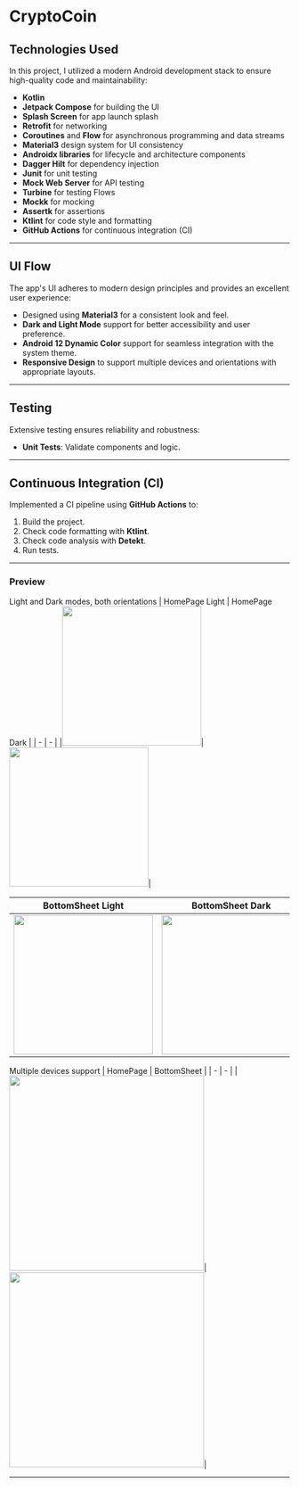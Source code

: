 # CryptoCoin

## **Technologies Used**
In this project, I utilized a modern Android development stack to ensure high-quality code and maintainability:
- **Kotlin**
- **Jetpack Compose** for building the UI
- **Splash Screen** for app launch splash
- **Retrofit** for networking
- **Coroutines** and **Flow** for asynchronous programming and data streams
- **Material3** design system for UI consistency
- **Androidx libraries** for lifecycle and architecture components
- **Dagger Hilt** for dependency injection
- **Junit** for unit testing
- **Mock Web Server** for API testing
- **Turbine** for testing Flows
- **Mockk** for mocking
- **Assertk** for assertions
- **Ktlint** for code style and formatting
- **GitHub Actions** for continuous integration (CI)

---

## **UI Flow**
The app's UI adheres to modern design principles and provides an excellent user experience:
- Designed using **Material3** for a consistent look and feel.
- **Dark and Light Mode** support for better accessibility and user preference.
- **Android 12 Dynamic Color** support for seamless integration with the system theme.
- **Responsive Design** to support multiple devices and orientations with appropriate layouts.

---

## **Testing**
Extensive testing ensures reliability and robustness:
- **Unit Tests**: Validate components and logic.

---

## **Continuous Integration (CI)**
Implemented a CI pipeline using **GitHub Actions** to:
1. Build the project.
2. Check code formatting with **Ktlint**.
3. Check code analysis with **Detekt**.
4. Run tests.

---

### **Preview**
Light and Dark modes, both orientations
| HomePage Light | HomePage Dark | 
| - | - | 
|<img src="https://github.com/user-attachments/assets/c86da0e1-0f45-4480-b9f5-f903b96c495e" width = "250"/>|<img src="https://github.com/user-attachments/assets/59cbf99a-86da-42bf-8f30-0e6489ff7ce2" width = "250"/>|

| BottomSheet Light | BottomSheet Dark | 
| - | - | 
|<img src="https://github.com/user-attachments/assets/d16ce7e4-2b00-4322-846f-9c135706baa9" width = "250"/>|<img src="https://github.com/user-attachments/assets/06875a70-f8d6-4d83-958b-8f17b13d9361" width = "250"/>|

Multiple devices support
| HomePage | BottomSheet | 
| - | - | 
|<img src="https://github.com/user-attachments/assets/a9634fdf-aefc-46cb-9d7a-6cd9e1bd8a4a" width = "350"/>|<img src="https://github.com/user-attachments/assets/fc7701ac-56e0-4a6e-b1ea-3312982ffb27" width = "350"/>|

---


